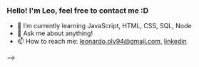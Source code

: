 ### Hello! I'm Leo, feel free to contact me :D




- 🌱 I’m currently learning JavaScript, HTML, CSS, SQL, Node
- 💬 Ask me about anything!
- 📫 How to reach me: leonardo.olv94@gmail.com, [linkedin](https://www.linkedin.com/in/leonardo-almeida-187588148/)
                      

-->
